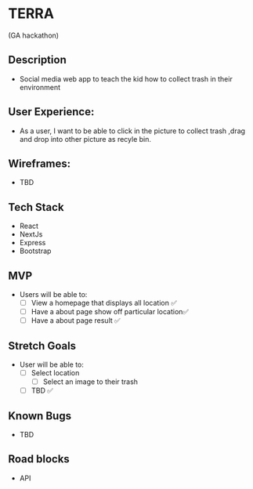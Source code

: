 # TERRA 
(GA hackathon)

## Description
- Social media web app to teach the kid how to collect trash in their environment 

## User Experience:
- As a user, I want to be able to click in the picture to collect trash ,drag and drop into other picture as recyle bin.
 
## Wireframes: 
- TBD 

## Tech Stack
- React
- NextJs
- Express
- Bootstrap

## MVP
- Users will be able to:
    - [ ] View a homepage that displays all location ✅
    - [ ] Have a about page show off particular location✅ 
    - [ ] Have a about page result ✅ 
    
## Stretch Goals
- User will be able to:
    - [ ] Select location
        - [ ] Select an image to their trash
    - [ ] TBD ✅

## Known Bugs
- TBD

## Road blocks
- API 




